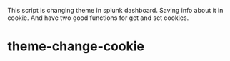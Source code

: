 This script is changing theme in splunk dashboard.
Saving info about it in cookie. 
And have two good functions for get and set cookies.
# theme-change-cookie
